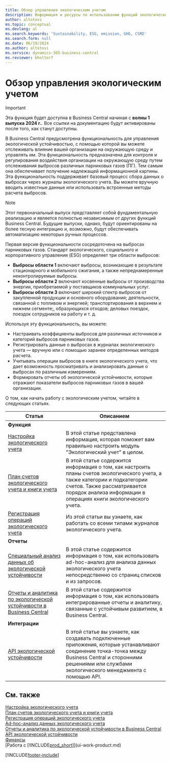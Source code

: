 ```yaml
---
title: Обзор управления экологическим учетом
description: Информация и ресурсы по использованию функций экологического учета.
author: altotovi
ms.topic: conceptual
ms.devlang: al
ms.search.keywords: 'Sustainability, ESG, emission, GHG, CSRD'
ms.search.form: null
ms.date: 06/19/2024
ms.author: altotovi
ms.service: dynamics-365-business-central
ms.reviewer: bholtorf
---
```


# Обзор управления экологическим учетом

> [!IMPORTANT]
> Эта функция будет доступна в Business Central начиная с **волны 1 выпуска 2024 г.**. Все ссылки на документацию будут активированы после того, как станут доступны.

В Business Central предусмотрена функциональность для управления экологической устойчивостью, с помощью которой вы можете отслеживать влияние вашей организации на окружающую среду и управлять им. Эта функциональность предназначена для контроля и регулирования воздействия организации на окружающую среду путем отслеживания выбросов различных парниковых газов (ПГ). Тем самым она обеспечивает получение надлежащей информационной картины. Эта функциональность поддерживает базовый процесс сбора данных о выбросах через журналы экологического учета. Вы можете вручную вводить известные данные или использовать встроенные методы расчета выбросов.

> [!NOTE]
> Этот первоначальный выпуск представляет собой фундаментальную реализацию и является полностью независимым от других функций Business Central. Будущие выпуски, однако, будут ориентированы на более тесную интеграцию и, возможно, будут обеспечивать автоматизацию некоторых ручных процессов.

Первая версия функциональности сосредоточена на выбросах парниковых газов. Стандарт экологического, социального и корпоративного управления (ESG) определяет три области выбросов:

- **Выбросы области 1** включают выбросы, возникающие в результате стационарного и мобильного сжигания, а также непреднамеренные неконтролируемые выбросы.
- **Выбросы области 2** включают косвенные выбросы от производства энергии, приобретаемой у поставщиков коммунальных услуг.
- **Выбросы области 3** включают широкий спектр выбросов от закупленной продукции и основного оборудования; деятельности, связанной с топливом и энергией; транспортирования в верхнем и нижнем сегменте;, образующихся отходов; деловых поездок, поездок сотрудников на работу и т. д.

Используя эту функциональность, вы можете:

- Настраивать коэффициенты выбросов для различных источников и категорий выбросов парниковых газов.
- Регистрировать данные о выбросах в журналах экологического учета — вручную или с помощью заранее определенных методов расчета.
- Учитывать операции выбросов в книге экологического учета, что дает возможность просматривать и анализировать данные о выбросах по различным измерениям.
- Формировать отчеты об экологической устойчивости, которые отражают показатели выбросов парниковых газов в вашей организации.

О том, как начать работу с экологическим учетом, читайте в следующих статьях.

| Статья | Описанием |
|---------|-------------|
| **Функция** |             |
| [Настройка экологического учета](finance-sustainability-setup.md) | В этой статье представлена информация, которая поможет вам правильно настроить модуль "Экологический учет" в целом. |
| [План счетов экологического учета и книги учета](finance-sustainability-accounts-ledger.md) | В этой статье содержится информация о том, как настроить планы счетов экологического учета, а также категории и подкатегории счетов. Также рассматривается порядок анализа информации в операциях книги экологического учета. |
| [Регистрация операций экологического учета](finance-sustainability-journal.md) | Из этой статьи вы узнаете, как работать со всеми типами журналов экологического учета. |
| **Отчеты** |             |
| [Специальный анализ данных об экологической устойчивости](ad-hoc-analysis-sustainability.md) | В этой статье содержится информация о том, как использовать ad-hoc-анализ для анализа данных экологического учета непосредственно со страниц списков и из запросов. |
| [Отчеты и аналитика по экологической устойчивости в Business Central](sustainability-reports.md) | В этой статье содержится информация о том, как использовать интегрированные отчеты и аналитику, связанные с устойчивым развитием, в Business Central. |
| **Интеграции** |             |
| [API экологической устойчивости](/dynamics365/business-central/dev-itpro/api-sustainability/sustainability-api?toc=/dynamics365/business-central/toc.json) | В этой статье вы узнаете, как создавать подключенные приложения, которые устанавливают соединение точка-точка между Business Central и сторонними решениями или службами экологического менеджмента с помощью API. |

## См. также

[Настройка экологического учета](finance-sustainability-setup.md)    
[План счетов экологического учета и книги учета](finance-sustainability-accounts-ledger.md)    
[Регистрация операций экологического учета](finance-sustainability-journal.md)    
[Ad-hoc-анализ данных экологического учета](ad-hoc-analysis-sustainability.md)    
[Отчеты и аналитика по экологической устойчивости в Business Central](sustainability-reports.md)   
[API экологической устойчивости](/dynamics365/business-central/dev-itpro/api-sustainability/sustainability-api?toc=/dynamics365/business-central/toc.json)    
[Финансы](finance.md)    
[Работа с [!INCLUDE[prod_short](includes/prod_short.md)]](ui-work-product.md)    

[!INCLUDE[footer-include](includes/footer-banner.md)]
